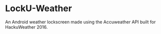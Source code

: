# LockU-Weather
An Android weather lockscreen made using the Accuweather API built for HackuWeather 2016. 
